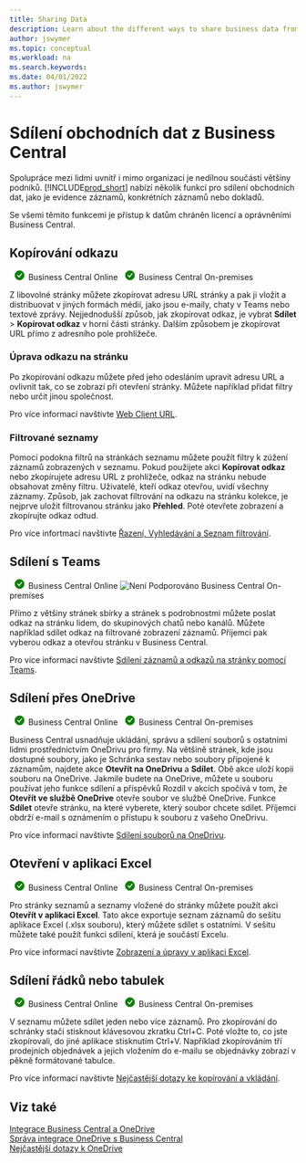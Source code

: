```yaml
---
title: Sharing Data
description: Learn about the different ways to share business data from Business Central.
author: jswymer
ms.topic: conceptual
ms.workload: na
ms.search.keywords:
ms.date: 04/01/2022
ms.author: jswymer
---
```

# Sdílení obchodních dat z Business Central

Spolupráce mezi lidmi uvnitř i mimo organizaci je nedílnou součástí většiny podniků. [!INCLUDE[prod_short](includes/prod_short.md)] nabízí několik funkcí pro sdílení obchodních dat, jako je evidence záznamů, konkrétních záznamů nebo dokladů. <!--, with others&mdash;even those people who don't have a Business Central license in some cases.-->

Se všemi těmito funkcemi je přístup k datům chráněn licencí a oprávněními Business Central.

## Kopírování odkazu

![Podporováno](media/check.png) Business Central Online ![Podporováno](media/check.png) Business Central On-premises

Z libovolné stránky můžete zkopírovat adresu URL stránky a pak ji vložit a distribuovat v jiných formách médií, jako jsou e-maily, chaty v Teams nebo textové zprávy. Nejjednodušší způsob, jak zkopírovat odkaz, je vybrat **Sdílet** > **Kopírovat odkaz** v horní části stránky. Dalším způsobem je zkopírovat URL přímo z adresního pole prohlížeče.

### Úprava odkazu na stránku

Po zkopírování odkazu můžete před jeho odesláním upravit adresu URL a ovlivnit tak, co se zobrazí při otevření stránky. Můžete například přidat filtry nebo určit jinou společnost.

Pro více informací navštivte  [Web Client URL](/dynamics365/business-central/dev-itpro/developer/devenv-web-client-urls).

### Filtrované seznamy

Pomocí podokna filtrů na stránkách seznamu můžete použít filtry k zúžení záznamů zobrazených v seznamu. Pokud použijete akci **Kopírovat odkaz** nebo zkopírujete adresu URL z prohlížeče, odkaz na stránku nebude obsahovat změny filtru. Uživatelé, kteří odkaz otevřou, uvidí všechny záznamy. Způsob, jak zachovat filtrování na odkazu na stránku kolekce, je nejprve uložit filtrovanou stránku jako **Přehled**. Poté otevřete zobrazení a zkopírujte odkaz odtud.

Pro více infortmací navštivte [Řazení, Vyhledávání a Seznam filtrování](ui-enter-criteria-filters.md).

## Sdílení s Teams

![Podporováno](media/check.png) Business Central Online ![Není Podporováno](media/x-icon.png) Business Central On-premises

Přímo z většiny stránek sbírky a stránek s podrobnostmi můžete poslat odkaz na stránku lidem, do skupinových chatů nebo kanálů. Můžete například sdílet odkaz na filtrované zobrazení záznamů. Příjemci pak vyberou odkaz a otevřou stránku v Business Central.

Pro více informací navštivte [Sdílení záznamů a odkazů na stránky pomocí Teams](across-working-with-teams.md).

## Sdílení přes OneDrive

![Podporováno](media/check.png) Business Central Online ![Podporováno](media/check.png) Business Central On-premises

Business Central usnadňuje ukládání, správu a sdílení souborů s ostatními lidmi prostřednictvím OneDrivu pro firmy. Na většině stránek, kde jsou dostupné soubory, jako je Schránka sestav nebo soubory připojené k záznamům, najdete akce **Otevřít na OneDrivu** a **Sdílet**. Obě akce uloží kopii souboru na OneDrive. Jakmile budete na OneDrive, můžete u souboru používat jeho funkce sdílení a příspěvků Rozdíl v akcích spočívá v tom, že **Otevřít ve službě OneDrive** otevře soubor ve službě OneDrive. Funkce **Sdílet** otevře stránku, na které vyberete, který soubor chcete sdílet. Příjemci obdrží e-mail s oznámením o přístupu k souboru z vašeho OneDrivu.

Pro více informací navštivte [Sdílení souborů na OneDrivu](across-share-onedrive.md).

## Otevření v aplikaci Excel

![Podporováno](media/check.png) Business Central Online ![Podporováno](media/check.png) Business Central On-premises

Pro stránky seznamů a seznamy vložené do stránky můžete použít akci **Otevřít v aplikaci Excel**. Tato akce exportuje seznam záznamů do sešitu aplikace Excel (.xlsx souboru), který můžete sdílet s ostatními. V sešitu můžete také použít funkci sdílení, která je součástí Excelu.

Pro více informací navštivte [Zobrazení a úpravy v aplikaci Excel](across-work-with-excel.md).

## Sdílení řádků nebo tabulek

![Podporováno](media/check.png) Business Central Online ![Podporováno](media/check.png) Business Central On-premises

V seznamu můžete sdílet jeden nebo více záznamů. Pro zkopírování do schránky stačí stisknout klávesovou zkratku Ctrl+C. Poté vložte to, co jste zkopírovali, do jiné aplikace stisknutím Ctrl+V. Například zkopírováním tří prodejních objednávek a jejich vložením do e-mailu se objednávky zobrazí v pěkně formátované tabulce.

Pro více informací navštivte [Nejčastější dotazy ke kopírování a vkládání](faq-copy-paste.yml).

## Viz také

[Integrace Business Central a OneDrive](across-onedrive-overview.md)  
[Správa integrace OneDrive s Business Central](admin-onedrive-integration.md)  
[Nejčastější dotazy k OneDrive](admin-onedrive-faq.md)
